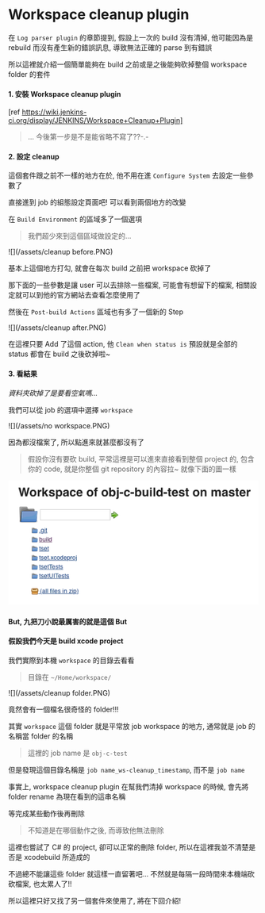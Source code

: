 Workspace cleanup plugin
====

在 ```Log parser plugin``` 的章節提到, 假設上一次的 build 沒有清掉, 他可能因為是 rebuild 而沒有產生新的錯誤訊息, 導致無法正確的 parse 到有錯誤

所以這裡就介紹一個簡單能夠在 build 之前或是之後能夠砍掉整個 workspace folder 的套件

#### 1. 安裝 Workspace cleanup plugin

[ref https://wiki.jenkins-ci.org/display/JENKINS/Workspace+Cleanup+Plugin]

> ... 今後第一步是不是能省略不寫了??-.-

#### 2. 設定 cleanup

這個套件跟之前不一樣的地方在於, 他不用在進 ```Configure System``` 去設定一些參數了

直接進到 job 的組態設定頁面吧! 可以看到兩個地方的改變

在 ```Build Environment``` 的區域多了一個選項

> 我們超少來到這個區域做設定的...

![](/assets/cleanup before.PNG)

基本上這個地方打勾, 就會在每次 build 之前把 workspace 砍掉了

那下面的一些參數是讓 user 可以去排除一些檔案, 可能會有想留下的檔案, 相關設定就可以到他的官方網站去查看怎麼使用了

然後在 ```Post-build Actions``` 區域也有多了一個新的 Step

![](/assets/cleanup after.PNG)

在這裡只要 Add 了這個 action, 他 ```Clean when status is``` 預設就是全部的 status 都會在 build 之後砍掉啦~

#### 3. 看結果

_資料夾砍掉了是要看空氣嗎..._

我們可以從 job 的選項中選擇 ```workspace```

![](/assets/no workspace.PNG)

因為都沒檔案了, 所以點進來就甚麼都沒有了

> 假設你沒有要砍 build, 平常這裡是可以進來直接看到整個 project 的, 包含你的 code, 就是你整個 git repository 的內容拉~ 就像下面的圖一樣

![](/assets/workspace.PNG)

#### But, 九把刀小說最厲害的就是這個 But

#### 假設我們今天是 build xcode project

我們實際到本機 ```workspace``` 的目錄去看看

> 目錄在 ```~/Home/workspace/```

![](/assets/cleanup folder.PNG)

竟然會有一個檔名很奇怪的 folder!!!

其實 ```workspace``` 這個 folder 就是平常放 job workspace 的地方, 通常就是 job 的名稱當 folder 的名稱

> 這裡的 job name 是 ```obj-c-test```

但是發現這個目錄名稱是 ```job name_ws-cleanup_timestamp```, 而不是 ```job name```

事實上, workspace cleanup plugin 在幫我們清掉 workspace 的時候, 會先將 folder rename 為現在看到的這串名稱

等完成某些動作後再刪除

> 不知道是在哪個動作之後, 而導致他無法刪除

這裡也嘗試了 C# 的 project, 卻可以正常的刪除 folder, 所以在這裡我並不清楚是否是 xcodebuild 所造成的

不過總不能讓這些 folder 就這樣一直留著吧... 不然就是每隔一段時間來本機端砍砍檔案, 也太累人了!!

所以這裡只好又找了另一個套件來使用了, 將在下回介紹!